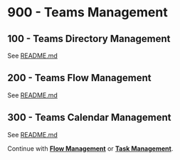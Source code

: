 # 900 - Teams Management

## 100 - Teams Directory Management 

See [README.md](./100/README.md)

## 200 - Teams Flow Management

See [README.md](./200/README.md)

## 300 - Teams Calendar Management

See [README.md](./300/README.md)


Continue with **[Flow Management](https://github.com/vanHeemstraSystems/flow-management)** or **[Task Management](https://github.com/vanHeemstraSystems/task-management)**.
